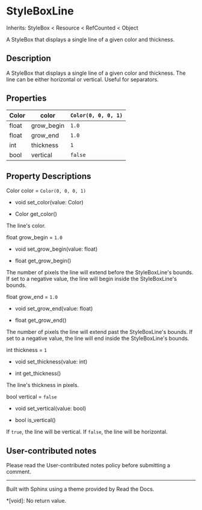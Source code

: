 # StyleBoxLine

Inherits: StyleBox < Resource < RefCounted < Object

A StyleBox that displays a single line of a given color and thickness.

## Description

A StyleBox that displays a single line of a given color and thickness. The
line can be either horizontal or vertical. Useful for separators.

## Properties

Color | color | `Color(0, 0, 0, 1)`  
---|---|---  
float | grow_begin | `1.0`  
float | grow_end | `1.0`  
int | thickness | `1`  
bool | vertical | `false`  
  
## Property Descriptions

Color color = `Color(0, 0, 0, 1)`

  * void set_color(value: Color)

  * Color get_color()

The line's color.

float grow_begin = `1.0`

  * void set_grow_begin(value: float)

  * float get_grow_begin()

The number of pixels the line will extend before the StyleBoxLine's bounds. If
set to a negative value, the line will begin inside the StyleBoxLine's bounds.

float grow_end = `1.0`

  * void set_grow_end(value: float)

  * float get_grow_end()

The number of pixels the line will extend past the StyleBoxLine's bounds. If
set to a negative value, the line will end inside the StyleBoxLine's bounds.

int thickness = `1`

  * void set_thickness(value: int)

  * int get_thickness()

The line's thickness in pixels.

bool vertical = `false`

  * void set_vertical(value: bool)

  * bool is_vertical()

If `true`, the line will be vertical. If `false`, the line will be horizontal.

## User-contributed notes

Please read the User-contributed notes policy before submitting a comment.

* * *

Built with Sphinx using a theme provided by Read the Docs.

  *[void]: No return value.

